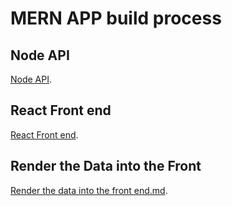 # MERN APP build process
## Node API
[Node API](https://gist.github.com/GlennOu66304/1f20786073a5429cb8f53faeb5cdb09d). 

## React Front end
[React Front end](https://gist.github.com/GlennOu66304/e1e9fe6fddd8a8a726781d0b31e84a2c).  

## Render the Data into the Front
[Render the data into the front end.md](https://gist.github.com/GlennOu66304/af012b81e49fc41d1163f00865f97366). 
